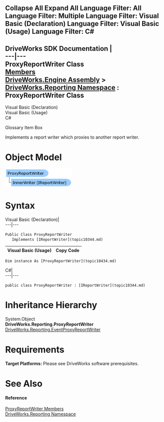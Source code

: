 Collapse All Expand All Language Filter: All  Language Filter: Multiple  Language Filter: Visual Basic (Declaration) Language Filter: Visual Basic (Usage) Language Filter: C#  
---  
DriveWorks SDK Documentation  |   
---|---  
ProxyReportWriter Class   
[Members](topic10435.md)   
[DriveWorks.Engine Assembly](topic2156.md) > [DriveWorks.Reporting Namespace](topic10334.md) : ProxyReportWriter Class  
---  
  
Visual Basic (Declaration)    
Visual Basic (Usage)    
C# 

Glossary Item Box

Implements a report writer which proxies to another report writer. 

# Object Model

![](dotnetdiagramimages/image525.png)

# Syntax

Visual Basic (Declaration)|   
---|---  
      
    
    Public Class ProxyReportWriter 
       Implements [IReportWriter](topic10344.md)   
  
Visual Basic (Usage)| Copy Code  
---|---  
      
    
    Dim instance As [ProxyReportWriter](topic10434.md)  
  
C#|   
---|---  
      
    
    public class ProxyReportWriter : [IReportWriter](topic10344.md)    
  
# Inheritance Hierarchy

System.Object  
**DriveWorks.Reporting.ProxyReportWriter**  
[DriveWorks.Reporting.EventProxyReportWriter](topic10392.md)  


# Requirements

**Target Platforms:** Please see DriveWorks software prerequisites.

# See Also

#### Reference

[ProxyReportWriter Members](topic10435.md)   
[DriveWorks.Reporting Namespace](topic10334.md)


